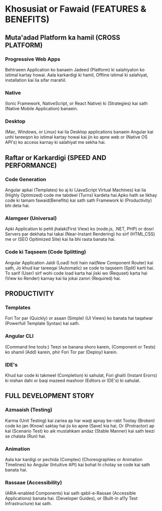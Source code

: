 # Khosusiat or Fawaid (FEATURES & BENEFITS)


## Muta'adad Platform ka hamil (CROSS PLATFORM)



### Progressive Web Apps

Behtraeen Application ko banaein Jadeed (Platform) ki salahiyaton ko istimal kartay howai. Aala karkardigi ki hamil, Offline istimal ki salahiyat, installation kai lia sifar marahil. 


### Native

(Ionic Framework, NativeScript, or React Native) ki (Strategies) kai sath (Native Mobile Application) banaein.


### Desktop

(Mac, Windows, or Linux) kai lia Desktop applications banaein Angular kai unhi tareeqon ko istimal kartay howai kai jin ko apne web or (Native OS API's) ko access karnay ki salahiyat me sekha hai.


## Raftar or Karkardigi (SPEED AND PERFORMANCE)




### Code Generation

Angular apkai (Templates) ko aj ki (JavaScript Virtual Machines) kai lia (Highly Optimized) code me tabdeel (Turns) kardeta hai.Apko hath se likhay code ki tamam fawaid(Benefits) kai sath sath Framework ki (Productivity) bhi deta hai.


### Alamgeer (Universal)

Apki Application ki pehli jhalak(First View) ko (node.js, .NET, PHP) or dosri Servers par dekhata hai takai (Near-Instant Rendering) ho sirf (HTML,CSS) me or (SEO Opitimized Site) kai lia bhi rasta banata hai.


### Code ki Taqseem (Code Splitting)

Angular Application Jaldi (Load) hoti hain nai(New Component Router) kai sath, Jo khud kar tareeqai (Automatic) se code to taqseem (Split) karti hai. To sarif (User) sirf wohi code load karta hai jiski wo (Requset) karta hai (View ko Render) karnay kai lia jokai zarori (Required) hai.



## PRODUCTIVITY




### Templates

Fori Tor par (Quickly) or asaan (Simple) (UI Views) ko banata hai taqatwar (Powerfull Template Syntax) kai sath.


### Angular CLI

(Command line tools:) Teezi se banana shoro karein, (Component or Tests) ko shamil (Add) karein, phir Fori Tor par (Deploy) karein.


### IDE's
  
Khud kar code ki takmeel (Completion) ki sahulat, Fori ghalti (Instant Erorrs) ki nishan dahi or baqi mazeed mashoor (Editors or IDE's) ki sahulat.


## FULL DEVELOPMENT STORY



### Azmaaish (Testing)

Karma (Unit Testing) kai zariea ap har waqt apnay be-rabt Tootay (Broken) code ko jan (Know) saktay hai jis ko apne (Save) kia hai, Or (Protractor) ap kai (Scenario Test) ko aik mustahkam andaz (Stable Manner) kai sath teezi se chalata (Run) hai.


### Animation 

Aala kar kardigi or pechida (Complex) (Choreographies or Animation Timelines) ko Angular (Intuitive API) kai bohat hi chotay se code kai sath banata hai.


### Rassaae (Accessibility)
 
(ARIA-enabled Components) kai sath qabil-e-Rassae (Accessible Applications) banata hai. (Developer Guides), or (Built-in a11y Test Infrastructure) kai sath.